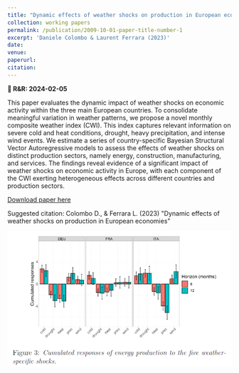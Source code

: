 ```yaml
---
title: "Dynamic effects of weather shocks on production in European economies"
collection: working papers
permalink: /publication/2009-10-01-paper-title-number-1
excerpt: 'Daniele Colombo & Laurent Ferrara (2023)'
date: 
venue: 
paperurl:
citation:
---
```


**📅 R&R: 2024-02-05**

This paper evaluates the dynamic impact of weather shocks on economic activity within the three main European countries. To consolidate meaningful variation in weather patterns, we propose a novel monthly composite weather index (CWI). This index captures relevant information on severe cold and heat conditions, drought, heavy precipitation, and intense wind events. We estimate a series of country-specific Bayesian Structural Vector Autoregressive models to assess the effects of weather shocks on distinct production sectors, namely energy, construction, manufacturing, and services. The findings reveal evidence of a significant impact of weather shocks on economic activity in Europe, with each component of the CWI exerting heterogeneous effects across different countries and production sectors.

[Download paper here](http://colombodaniele.github.io/files/Dynamic_effects_of_weather_shocks_on_production_in_European_economies.pdf)

Suggested citation: Colombo D., & Ferrara L. (2023) "Dynamic effects of weather shocks on production in European economies"

![Figure3](/images/Figure_ColomboFerrara2023.png)

